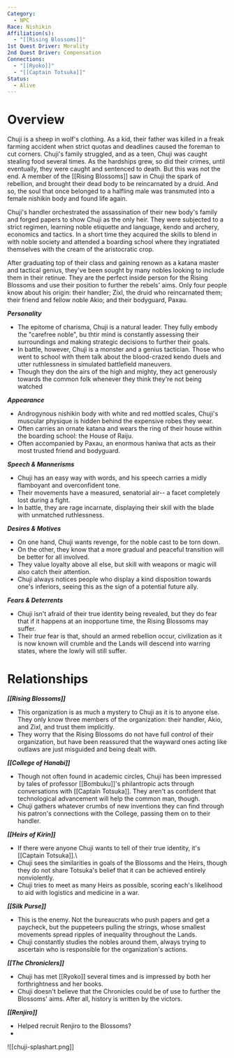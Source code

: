```yaml
---
Category:
  - NPC
Race: Nishikin
Affiliation(s):
  - "[[Rising Blossoms]]"
1st Quest Driver: Morality
2nd Quest Driver: Compensation
Connections:
  - "[[Ryoko]]"
  - "[[Captain Totsuka]]"
Status:
  - Alive
---
```


# Overview

Chuji is a sheep in wolf's clothing. As a kid, their father was killed in a freak farming accident when strict quotas and deadlines caused the foreman to cut corners. Chuji's family struggled, and as a teen, Chuji was caught stealing food several times. As the hardships grew, so did their crimes, until eventually, they were caught and sentenced to death. But this was not the end. A member of the [[Rising Blossoms]] saw in Chuji the spark of rebellion, and brought their dead body to be reincarnated by a druid. And so, the soul that once belonged to a halfling male was transmuted into a female nishikin body and found life again.

Chuji's handler orchestrated the assassination of their new body's family and forged papers to show Chuji as the only heir. They were subjected to a strict regimen, learning noble etiquette and language, kendo and archery, economics and tactics. In a short time they acquired the skills to blend in with noble society and attended a boarding school where they ingratiated themselves with the cream of the aristocratic crop.

After graduating top of their class and gaining renown as a katana master and tactical genius, they've been sought by many nobles looking to include them in their retinue. They are the perfect inside person for the Rising Blossoms and use their position to further the rebels' aims. Only four people know about his origin: their handler; Zixl, the druid who reincarnated them; their friend and fellow noble Akio; and their bodyguard, Paxau.

***Personality*** 
- The epitome of charisma, Chuji is a natural leader. They fully embody the "carefree noble", bu thtir mind is constantly assessing their surroundings and making strategic decisions to further their goals.
- In battle, however, Chuji is a monster and a genius tactician. Those who went to school with them talk about the blood-crazed kendo duels and utter ruthlessness in simulated battlefield maneuvers.
- Though they don the airs of the high and mighty, they act generously towards the common folk whenever they think they're not being watched

***Appearance***
- Androgynous nishikin body with white and red mottled scales, Chuji's muscular physique is hidden behind the expensive robes they wear.
- Often carries an ornate katana and wears the ring of their house within the boarding school: the House of Raiju.
- Often accompanied by Paxau, an enormous haniwa that acts as their most trusted friend and bodyguard.

***Speech & Mannerisms***
- Chuji has an easy way with words, and his speech carries a midly flamboyant and overconfident tone.
- Their movements have a measured, senatorial air-- a facet completely lost during a fight.
- In battle, they are rage incarnate, displaying their skill with the blade with unmatched ruthlessness.

***Desires & Motives***
- On one hand, Chuji wants revenge, for the noble cast to be torn down.
- On the other, they know that a more gradual and peaceful transition will be better for all involved.
- They value loyalty above all else, but skill with weapons or magic will also catch their attention.
- Chuji always notices people who display a kind disposition towards one's inferiors, seeing this as the sign of a potential future ally.

***Fears & Deterrents***
- Chuji isn't afraid of their true identity being revealed, but they do fear that if it happens at an inopportune time, the Rising Blossoms may suffer.
- Their *true* fear is that, should an armed rebellion occur, civilization as it is now known will crumble and the Lands will descend into warring states, where the lowly will still suffer.

# Relationships

***[[Rising Blossoms]]***
- This organization is as much a mystery to Chuji as it is to anyone else. They only know three members of the organization: their handler, Akio, and Zixl, and trust them implicitly.
- They worry that the Rising Blossoms do not have full control of their organization, but have been reassured that the wayward ones acting like outlaws are just misguided and being dealt with.

***[[College of Hanabi]]***
- Though not often found in academic circles, Chuji has been impressed by tales of professor [[Bombuku]]'s philantropic acts through conversations with [[Captain Totsuka]]. They aren't as confident that technological advancement will help the common man, though.
- Chuji gathers whatever crumbs of new inventions they can find through his patron's connections with the College, passing them on to their handler.

***[[Heirs of Kirin]]***
- If there were anyone Chuji wants to tell of their true identity, it's [[Captain Totsuka]].\
- Chuji sees the similarities in goals of the Blossoms and the Heirs, though they do not share Totsuka's belief that it can be achieved entirely nonviolently.
- Chuji tries to meet as many Heirs as possible, scoring each's likelihood to aid with logistics and medicine in a war.

***[[Silk Purse]]***
- This is the enemy. Not the bureaucrats who push papers and get a paycheck, but the puppeteers pulling the strings, whose smallest movements spread ripples of inequality throughout the Lands.
- Chuji constantly studies the nobles around them, always trying to ascertain who is responsible for the organization's actions.

***[[The Chroniclers]]***
- Chuji has met [[Ryoko]] several times and is impressed by both her forthrightness and her books.
- Chuji doesn't believe that the Chronicles could be of use to further the Blossoms' aims. After all, history is written by the victors.

***[[Renjiro]]***
- Helped recruit Renjiro to the Blossoms?
- 

![[chuji-splashart.png]]